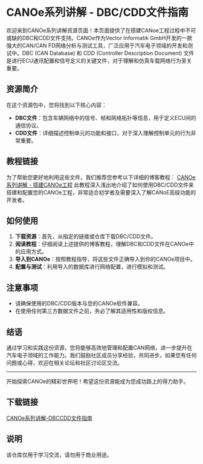 # CANOe系列讲解 - DBC/CDD文件指南

欢迎来到CANOe系列讲解资源页面！本页面提供了在搭建CANoe工程过程中不可或缺的DBC和CDD文件支持。CANOe作为Vector Informatik GmbH开发的一款强大的CAN/CAN FD网络分析与测试工具，广泛应用于汽车电子领域的开发和测试中。DBC (CAN Database) 和 CDD (Controller Description Document) 文件是进行ECU通讯配置和信号定义的关键文件，对于理解和仿真车载网络行为至关重要。

## 资源简介

在这个资源包中，您将找到以下核心内容：
- **DBC文件**：包含车辆网络中的信号、帧和网络拓扑等信息，用于定义ECU间的通信协议。
- **CDD文件**：详细描述控制单元的功能和接口，对于深入理解控制单元的行为非常重要。

## 教程链接

为了帮助您更好地利用这些文件，我们推荐您参考以下详细的博客教程：
[CANOe系列讲解 - 搭建CANOe工程](https://blog.csdn.net/hjt6927818/article/details/123507395)
此教程深入浅出地介绍了如何使用DBC/CDD文件来搭建和配置您的CANOe工程，非常适合初学者及需要深入了解CANoE高级功能的开发者。

## 如何使用

1. **下载资源**：首先，从指定的链接或仓库下载DBC/CDD文件。
2. **阅读教程**：仔细阅读上述提供的博客教程，理解DBC和CDD文件在CANOe中的应用方式。
3. **导入到CANOe**：按照教程指导，将这些文件正确导入到你的CANOe项目中。
4. **配置与测试**：利用导入的数据库进行网络配置，进行模拟和测试。

## 注意事项

- 请确保使用的DBC/CDD版本与您的CANOe软件兼容。
- 在使用任何第三方数据文件之前，务必了解其适用性和版权信息。

## 结语

通过学习和实践这份资源，您将能够高效地管理和配置CAN网络，进一步提升在汽车电子领域的工作能力。我们鼓励社区成员分享经验，共同进步。如果您有任何问题或心得，欢迎在相关论坛和社区讨论区交流。

---

开始探索CANOe的精彩世界吧！希望这份资源能成为您成功路上的得力助手。

## 下载链接
[CANOe系列讲解-DBCCDD文件指南](https://pan.quark.cn/s/570b458adc21)

## 说明

该仓库仅用于学习交流，请勿用于商业用途。
